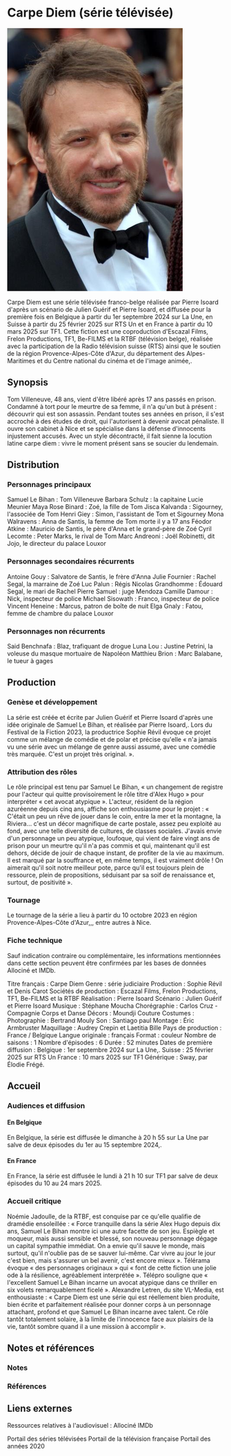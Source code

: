 # Carpe Diem (série télévisée)

![Samuel_Le_Bihan_Cannes_2017.jpg](./images/Samuel_Le_Bihan_Cannes_2017.jpg)

Carpe Diem est une série télévisée franco-belge réalisée par Pierre Isoard d'après un scénario de Julien Guérif et Pierre Isoard, et diffusée pour la première fois en Belgique à partir du 1er septembre 2024 sur La Une, en Suisse à partir du 25 février 2025 sur RTS Un et en France à partir du 10 mars 2025 sur TF1.
Cette fiction est une coproduction d'Escazal Films, Frelon Productions, TF1, Be-FILMS et la RTBF (télévision belge), réalisée avec la participation de la Radio télévision suisse (RTS) ainsi que le soutien de la région Provence-Alpes-Côte d'Azur, du département des Alpes-Maritimes et du Centre national du cinéma et de l'image animée,.


## Synopsis
Tom Villeneuve, 48 ans, vient d'être libéré après 17 ans passés en prison. Condamné à tort pour le meurtre de sa femme, il n'a qu'un but à présent : découvrir qui est son assassin.
Pendant toutes ses années en prison, il s'est accroché à des études de droit, qui l'autorisent à devenir avocat pénaliste. Il ouvre son cabinet à Nice et se spécialise dans la défense d'innocents injustement accusés.
Avec un style décontracté, il fait sienne la locution latine carpe diem : vivre le moment présent sans se soucier du lendemain.


## Distribution


### Personnages principaux
Samuel Le Bihan : Tom Villeneuve
Barbara Schulz : la capitaine Lucie Meunier
Maya Rose Binard : Zoé, la fille de Tom
Jisca Kalvanda : Sigourney, l'associée de Tom
Henri Giey : Simon, l'assistant de Tom et Sigourney
Mona Walravens : Anna de Santis, la femme de Tom morte il y a 17 ans
Féodor Atkine : Mauricio de Santis, le père d'Anna et le grand-père de Zoé
Cyril Lecomte : Peter Marks, le rival de Tom
Marc Andreoni : Joël Robinetti, dit Jojo, le directeur du palace Louxor


### Personnages secondaires récurrents
Antoine Gouy : Salvatore de Santis, le frère d'Anna
Julie Fournier : Rachel Segal, la marraine de Zoé
Luc Palun : Régis
Nicolas Grandhomme : Édouard Segal, le mari de Rachel
Pierre Samuel : juge Mendoza
Camille Damour : Nick, inspecteur de police
Michael Sisowath : Franco, inspecteur de police
Vincent Heneine : Marcus, patron de boîte de nuit
Elga Gnaly : Fatou, femme de chambre du palace Louxor


### Personnages non récurrents
Said Benchnafa : Blaz, trafiquant de drogue
Luna Lou : Justine Petrini, la voleuse du masque mortuaire de Napoléon
Matthieu Brion : Marc Balabane, le tueur à gages


## Production


### Genèse et développement
La série est créée et écrite par Julien Guérif et Pierre Isoard d'après une idée originale de Samuel Le Bihan, et réalisée par Pierre Isoard,.
Lors du Festival de la Fiction 2023, la productrice Sophie Révil évoque ce projet comme un mélange de comédie et de polar et précise qu'elle « n'a jamais vu une série avec un mélange de genre aussi assumé, avec une comédie très marquée. C'est un projet très original. ».


### Attribution des rôles
Le rôle principal est tenu par Samuel Le Bihan, « un changement de registre pour l'acteur qui quitte provisoirement le rôle titre d'Alex Hugo » pour interpréter « cet avocat atypique ».
L'acteur, résident de la région azuréenne depuis cinq ans, affiche son enthousiasme pour le projet : « C'était un peu un rêve de jouer dans le coin, entre la mer et la montagne, la Riviera… c'est un décor magnifique de carte postale, assez peu exploité au fond, avec une telle diversité de cultures, de classes sociales. J'avais envie d'un personnage un peu atypique, loufoque, qui vient de faire vingt ans de prison pour un meurtre qu'il n'a pas commis et qui, maintenant qu'il est dehors, décide de jouir de chaque instant, de profiter de la vie au maximum. Il est marqué par la souffrance et, en même temps, il est vraiment drôle ! On aimerait qu'il soit notre meilleur pote, parce qu'il est toujours plein de ressource, plein de propositions, séduisant par sa soif de renaissance et, surtout, de positivité ».


### Tournage
Le tournage de la série a lieu à partir du 10 octobre 2023 en région Provence-Alpes-Côte d'Azur,,, entre autres à Nice.


### Fiche technique
 Sauf indication contraire ou complémentaire, les informations mentionnées dans cette section peuvent être confirmées par les bases de données Allociné et IMDb.

Titre français : Carpe Diem
Genre : série judiciaire
Production : Sophie Révil et Denis Carot
Sociétés de production : Escazal Films, Frelon Productions, TF1, Be-FILMS et la RTBF
Réalisation : Pierre Isoard
Scénario : Julien Guérif et Pierre Isoard
Musique : Stéphane Moucha
Chorégraphie : Carlos Cruz - Compagnie Corps et Danse
Décors : Moundji Couture
Costumes :
Photographie : Bertrand Mouly
Son : Santiago paul
Montage : Éric Armbruster
Maquillage : Audrey Crepin et Laetitia Bille
Pays de production :  France /  Belgique
Langue originale : français
Format : couleur
Nombre de saisons : 1
Nombre d'épisodes : 6
Durée : 52 minutes
Dates de première diffusion :
Belgique : 1er septembre 2024 sur La Une,.
Suisse : 25 février 2025 sur RTS Un
France : 10 mars 2025 sur TF1
Générique : Sway, par Élodie Frégé.


## Accueil


### Audiences et diffusion


#### En Belgique
En Belgique, la série est diffusée le dimanche à 20 h 55 sur La Une par salve de deux épisodes du 1er au 15 septembre 2024,.


#### En France
En France, la série est diffusée le lundi à 21 h 10 sur TF1 par salve de deux épisodes du 10 au 24 mars 2025.


### Accueil critique
Noémie Jadoulle, de la RTBF, est conquise par ce qu'elle qualifie de dramédie ensoleillée : « Force tranquille dans la série Alex Hugo depuis dix ans, Samuel Le Bihan montre ici une autre facette de son jeu. Espiègle et moqueur, mais aussi sensible et blessé, son nouveau personnage dégage un capital sympathie immédiat. On a envie qu'il sauve le monde, mais surtout, qu'il n'oublie pas de se sauver lui-même. Car vivre au jour le jour c'est bien, mais s'assurer un bel avenir, c'est encore mieux ».
Télérama évoque « des personnages originaux » qui « font de cette fiction une jolie ode à la résilience, agréablement interprétée ».
Télépro souligne que « l'excellent Samuel Le Bihan incarne un avocat atypique dans ce thriller en six volets remarquablement ficelé ».
Alexandre Letren, du site VL-Media, est enthousiaste : « Carpe Diem est une série qui est réellement bien produite, bien écrite et parfaitement réalisée pour donner corps à un personnage attachant, profond et que Samuel Le Bihan incarne avec talent. Ce rôle tantôt totalement solaire, à la limite de l'innocence face aux plaisirs de la vie, tantôt sombre quand il a une mission à accomplir ».


## Notes et références


### Notes


### Références


## Liens externes

Ressources relatives à l'audiovisuel : Allociné IMDb  

 Portail des séries télévisées   Portail de la télévision française   Portail des années 2020